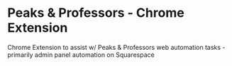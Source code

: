# Peaks & Professors - Chrome Extension
Chrome Extension to assist w/ Peaks &amp; Professors web automation tasks - primarily admin panel automation on Squarespace
